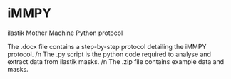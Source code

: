 # iMMPY
ilastik Mother Machine Python protocol

The .docx file contains a step-by-step protocol detailing the iMMPY protocol. /n
The .py script is the python code required to analyse and extract data from ilastik masks.  /n
The .zip file contains example data and masks.

